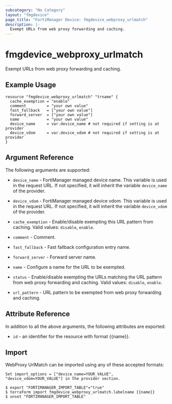 ```yaml
---
subcategory: "No Category"
layout: "fmgdevice"
page_title: "FortiManager Device: fmgdevice_webproxy_urlmatch"
description: |-
  Exempt URLs from web proxy forwarding and caching.
---
```


# fmgdevice_webproxy_urlmatch
Exempt URLs from web proxy forwarding and caching.

## Example Usage

```hcl
resource "fmgdevice_webproxy_urlmatch" "trname" {
  cache_exemption = "enable"
  comment         = "your own value"
  fast_fallback   = ["your own value"]
  forward_server  = ["your own value"]
  name            = "your own value"
  device_name     = var.device_name # not required if setting is at provider
  device_vdom     = var.device_vdom # not required if setting is at provider
}
```

## Argument Reference


The following arguments are supported:

* `device_name` - FortiManager managed device name. This variable is used in the request URL. If not specified, it will inherit the variable `device_name` of the provider.
* `device_vdom` - FortiManager managed device vdom. This variable is used in the request URL. If not specified, it will inherit the variable `device_vdom` of the provider.

* `cache_exemption` - Enable/disable exempting this URL pattern from caching. Valid values: `disable`, `enable`.

* `comment` - Comment.
* `fast_fallback` - Fast fallback configuration entry name.
* `forward_server` - Forward server name.
* `name` - Configure a name for the URL to be exempted.
* `status` - Enable/disable exempting the URLs matching the URL pattern from web proxy forwarding and caching. Valid values: `disable`, `enable`.

* `url_pattern` - URL pattern to be exempted from web proxy forwarding and caching.


## Attribute Reference

In addition to all the above arguments, the following attributes are exported:
* `id` - an identifier for the resource with format {{name}}.

## Import

WebProxy UrlMatch can be imported using any of these accepted formats:
```
Set import_options = ["device_name=YOUR_VALUE", "device_vdom=YOUR_VALUE"] in the provider section.

$ export "FORTIMANAGER_IMPORT_TABLE"="true"
$ terraform import fmgdevice_webproxy_urlmatch.labelname {{name}}
$ unset "FORTIMANAGER_IMPORT_TABLE"
```

